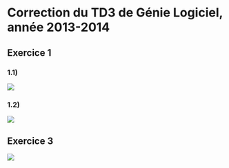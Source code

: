 # Correction du TD3 de Génie Logiciel, année 2013-2014

## Exercice 1

### 1.1)

![](ex1-1.png)

### 1.2)

![](ex1-1.png)

## Exercice 3

![](ex3.png)